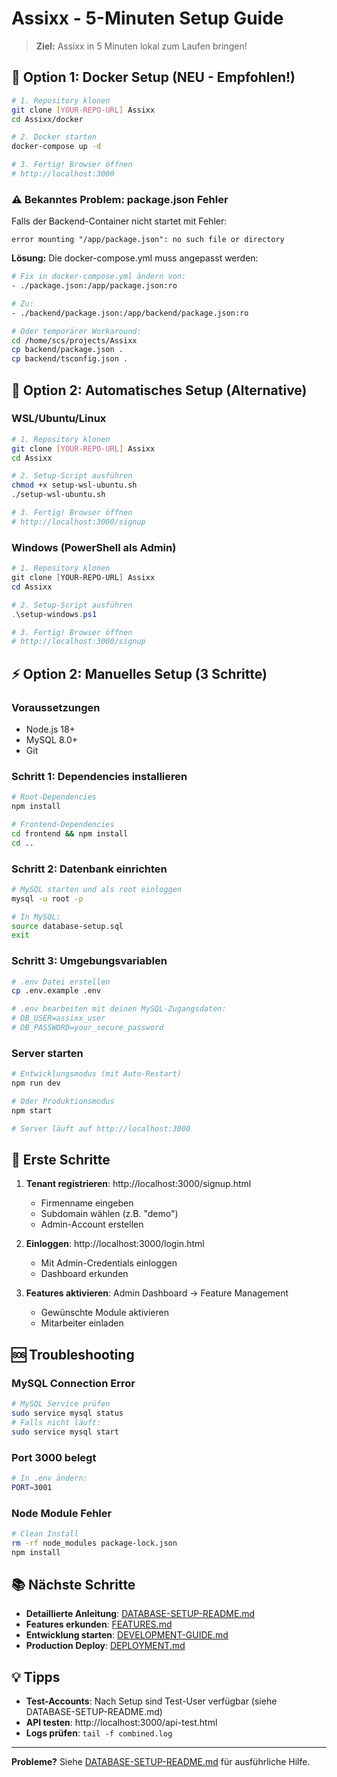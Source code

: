 # Assixx - 5-Minuten Setup Guide

> **Ziel:** Assixx in 5 Minuten lokal zum Laufen bringen!

## 🐳 Option 1: Docker Setup (NEU - Empfohlen!)

```bash
# 1. Repository klonen
git clone [YOUR-REPO-URL] Assixx
cd Assixx/docker

# 2. Docker starten
docker-compose up -d

# 3. Fertig! Browser öffnen
# http://localhost:3000
```

### ⚠️ Bekanntes Problem: package.json Fehler

Falls der Backend-Container nicht startet mit Fehler:

```
error mounting "/app/package.json": no such file or directory
```

**Lösung:** Die docker-compose.yml muss angepasst werden:

```bash
# Fix in docker-compose.yml ändern von:
- ./package.json:/app/package.json:ro

# Zu:
- ./backend/package.json:/app/backend/package.json:ro

# Oder temporärer Workaround:
cd /home/scs/projects/Assixx
cp backend/package.json .
cp backend/tsconfig.json .
```

## 🚀 Option 2: Automatisches Setup (Alternative)

### WSL/Ubuntu/Linux

```bash
# 1. Repository klonen
git clone [YOUR-REPO-URL] Assixx
cd Assixx

# 2. Setup-Script ausführen
chmod +x setup-wsl-ubuntu.sh
./setup-wsl-ubuntu.sh

# 3. Fertig! Browser öffnen
# http://localhost:3000/signup
```

### Windows (PowerShell als Admin)

```powershell
# 1. Repository klonen
git clone [YOUR-REPO-URL] Assixx
cd Assixx

# 2. Setup-Script ausführen
.\setup-windows.ps1

# 3. Fertig! Browser öffnen
# http://localhost:3000/signup
```

## ⚡ Option 2: Manuelles Setup (3 Schritte)

### Voraussetzungen

- Node.js 18+
- MySQL 8.0+
- Git

### Schritt 1: Dependencies installieren

```bash
# Root-Dependencies
npm install

# Frontend-Dependencies
cd frontend && npm install
cd ..
```

### Schritt 2: Datenbank einrichten

```bash
# MySQL starten und als root einloggen
mysql -u root -p

# In MySQL:
source database-setup.sql
exit
```

### Schritt 3: Umgebungsvariablen

```bash
# .env Datei erstellen
cp .env.example .env

# .env bearbeiten mit deinen MySQL-Zugangsdaten:
# DB_USER=assixx_user
# DB_PASSWORD=your_secure_password
```

### Server starten

```bash
# Entwicklungsmodus (mit Auto-Restart)
npm run dev

# Oder Produktionsmodus
npm start

# Server läuft auf http://localhost:3000
```

## 🎯 Erste Schritte

1. **Tenant registrieren**: http://localhost:3000/signup.html

   - Firmenname eingeben
   - Subdomain wählen (z.B. "demo")
   - Admin-Account erstellen

2. **Einloggen**: http://localhost:3000/login.html

   - Mit Admin-Credentials einloggen
   - Dashboard erkunden

3. **Features aktivieren**: Admin Dashboard → Feature Management
   - Gewünschte Module aktivieren
   - Mitarbeiter einladen

## 🆘 Troubleshooting

### MySQL Connection Error

```bash
# MySQL Service prüfen
sudo service mysql status
# Falls nicht läuft:
sudo service mysql start
```

### Port 3000 belegt

```bash
# In .env ändern:
PORT=3001
```

### Node Module Fehler

```bash
# Clean Install
rm -rf node_modules package-lock.json
npm install
```

## 📚 Nächste Schritte

- **Detaillierte Anleitung**: [DATABASE-SETUP-README.md](./DATABASE-SETUP-README.md)
- **Features erkunden**: [FEATURES.md](./FEATURES.md)
- **Entwicklung starten**: [DEVELOPMENT-GUIDE.md](./DEVELOPMENT-GUIDE.md)
- **Production Deploy**: [DEPLOYMENT.md](./DEPLOYMENT.md)

## 💡 Tipps

- **Test-Accounts**: Nach Setup sind Test-User verfügbar (siehe DATABASE-SETUP-README.md)
- **API testen**: http://localhost:3000/api-test.html
- **Logs prüfen**: `tail -f combined.log`

---

**Probleme?** Siehe [DATABASE-SETUP-README.md](./DATABASE-SETUP-README.md) für ausführliche Hilfe.
